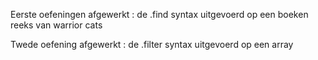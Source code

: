 Eerste oefeningen afgewerkt : de .find syntax uitgevoerd op een boeken reeks van warrior cats

Twede oefening afgewerkt : de .filter syntax uitgevoerd op een array
